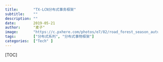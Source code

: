 ```yaml
---
title:       "TX-LCN分布式事务框架"
subtitle:    ""
description: ""
date:        2019-05-21
author:      "麦子"
image:       "https://c.pxhere.com/photos/e7/82/road_forest_season_autumn_fall_landscape_nature_forest_landscape-839463.jpg!d"
tags:        ["分布式系列", "分布式事物框架"]
categories:  ["Tech" ]
---
```


[TOC]

